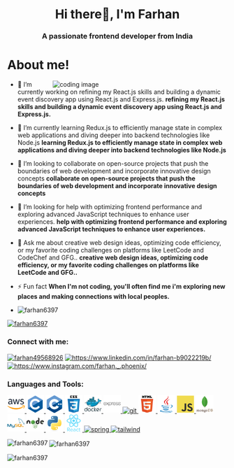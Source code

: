 <h1 align="center">Hi there👋, I'm Farhan</h1>
<h3 align="center">A passionate frontend developer from India</h3>
<h1 align="left">About me! </h1>

<img align="right" alt="coding image" width="400" src="https://media.licdn.com/dms/image/D5612AQGOmwfIE5mlWA/article-cover_image-shrink_720_1280/0/1674617947228?e=2147483647&v=beta&t=FTU_isQ6VYfV5D_ueFHPWvT8ZqgDeJG3yr8Mi8lpfk0" >

- 🔭 I’m currently working on refining my React.js skills and building a dynamic event discovery app using React.js and Express.js. **refining my React.js skills and building a dynamic event discovery app using React.js and Express.js.**

- 🌱 I’m currently learning Redux.js to efficiently manage state in complex web applications and diving deeper into backend technologies like Node.js **learning Redux.js to efficiently manage state in complex web applications and diving deeper into backend technologies like Node.js**

- 👯 I’m looking to collaborate on open-source projects that push the boundaries of web development and incorporate innovative design concepts **collaborate on open-source projects that push the boundaries of web development and incorporate innovative design concepts**

- 🤝 I’m looking for help with optimizing frontend performance and exploring advanced JavaScript techniques to enhance user experiences. **help with optimizing frontend performance and exploring advanced JavaScript techniques to enhance user experiences.**

- 💬 Ask me about creative web design ideas, optimizing code efficiency, or my favorite coding challenges on platforms like LeetCode and CodeChef and GFG.. **creative web design ideas, optimizing code efficiency, or my favorite coding challenges on platforms like LeetCode and GFG..**

- ⚡ Fun fact **When I'm not coding, you'll often find me i'm exploring new places and making connections with local peoples.**
- <p align="left"> <img src="https://komarev.com/ghpvc/?username=farhan6397&label=Profile%20views&color=0e75b6&style=flat" alt="farhan6397" /> </p>

<p align="left"> <a href="https://github.com/ryo-ma/github-profile-trophy"><img src="https://github-profile-trophy.vercel.app/?username=farhan6397" alt="farhan6397" /></a> </p>


<h3 align="left">Connect with me:</h3>
<p align="left">
<a href="https://twitter.com/farhan49568926" target="blank"><img align="center" src="https://raw.githubusercontent.com/rahuldkjain/github-profile-readme-generator/master/src/images/icons/Social/twitter.svg" alt="farhan49568926" height="30" width="40" /></a>
<a href="https://linkedin.com/in/https://www.linkedin.com/in/farhan-b9022219b/" target="blank"><img align="center" src="https://raw.githubusercontent.com/rahuldkjain/github-profile-readme-generator/master/src/images/icons/Social/linked-in-alt.svg" alt="https://www.linkedin.com/in/farhan-b9022219b/" height="30" width="40" /></a>
<a href="https://instagram.com/https://www.instagram.com/farhan._.phoenix/" target="blank"><img align="center" src="https://raw.githubusercontent.com/rahuldkjain/github-profile-readme-generator/master/src/images/icons/Social/instagram.svg" alt="https://www.instagram.com/farhan._.phoenix/" height="30" width="40" /></a>
</p>

<h3 align="left">Languages and Tools:</h3>
<p align="left"> <a href="https://aws.amazon.com" target="_blank" rel="noreferrer"> <img src="https://raw.githubusercontent.com/devicons/devicon/master/icons/amazonwebservices/amazonwebservices-original-wordmark.svg" alt="aws" width="40" height="40"/> </a> <a href="https://www.cprogramming.com/" target="_blank" rel="noreferrer"> <img src="https://raw.githubusercontent.com/devicons/devicon/master/icons/c/c-original.svg" alt="c" width="40" height="40"/> </a> <a href="https://www.w3schools.com/cpp/" target="_blank" rel="noreferrer"> <img src="https://raw.githubusercontent.com/devicons/devicon/master/icons/cplusplus/cplusplus-original.svg" alt="cplusplus" width="40" height="40"/> </a> <a href="https://www.w3schools.com/css/" target="_blank" rel="noreferrer"> <img src="https://raw.githubusercontent.com/devicons/devicon/master/icons/css3/css3-original-wordmark.svg" alt="css3" width="40" height="40"/> </a> <a href="https://www.docker.com/" target="_blank" rel="noreferrer"> <img src="https://raw.githubusercontent.com/devicons/devicon/master/icons/docker/docker-original-wordmark.svg" alt="docker" width="40" height="40"/> </a> <a href="https://expressjs.com" target="_blank" rel="noreferrer"> <img src="https://raw.githubusercontent.com/devicons/devicon/master/icons/express/express-original-wordmark.svg" alt="express" width="40" height="40"/> </a> <a href="https://git-scm.com/" target="_blank" rel="noreferrer"> <img src="https://www.vectorlogo.zone/logos/git-scm/git-scm-icon.svg" alt="git" width="40" height="40"/> </a> <a href="https://www.w3.org/html/" target="_blank" rel="noreferrer"> <img src="https://raw.githubusercontent.com/devicons/devicon/master/icons/html5/html5-original-wordmark.svg" alt="html5" width="40" height="40"/> </a> <a href="https://www.java.com" target="_blank" rel="noreferrer"> <img src="https://raw.githubusercontent.com/devicons/devicon/master/icons/java/java-original.svg" alt="java" width="40" height="40"/> </a> <a href="https://developer.mozilla.org/en-US/docs/Web/JavaScript" target="_blank" rel="noreferrer"> <img src="https://raw.githubusercontent.com/devicons/devicon/master/icons/javascript/javascript-original.svg" alt="javascript" width="40" height="40"/> </a> <a href="https://www.mongodb.com/" target="_blank" rel="noreferrer"> <img src="https://raw.githubusercontent.com/devicons/devicon/master/icons/mongodb/mongodb-original-wordmark.svg" alt="mongodb" width="40" height="40"/> </a> <a href="https://www.mysql.com/" target="_blank" rel="noreferrer"> <img src="https://raw.githubusercontent.com/devicons/devicon/master/icons/mysql/mysql-original-wordmark.svg" alt="mysql" width="40" height="40"/> </a> <a href="https://nodejs.org" target="_blank" rel="noreferrer"> <img src="https://raw.githubusercontent.com/devicons/devicon/master/icons/nodejs/nodejs-original-wordmark.svg" alt="nodejs" width="40" height="40"/> </a> <a href="https://www.python.org" target="_blank" rel="noreferrer"> <img src="https://raw.githubusercontent.com/devicons/devicon/master/icons/python/python-original.svg" alt="python" width="40" height="40"/> </a> <a href="https://reactjs.org/" target="_blank" rel="noreferrer"> <img src="https://raw.githubusercontent.com/devicons/devicon/master/icons/react/react-original-wordmark.svg" alt="react" width="40" height="40"/> </a> <a href="https://spring.io/" target="_blank" rel="noreferrer"> <img src="https://www.vectorlogo.zone/logos/springio/springio-icon.svg" alt="spring" width="40" height="40"/> </a> <a href="https://tailwindcss.com/" target="_blank" rel="noreferrer"> <img src="https://www.vectorlogo.zone/logos/tailwindcss/tailwindcss-icon.svg" alt="tailwind" width="40" height="40"/> </a> </p>

<p><img align="left" src="https://github-readme-stats.vercel.app/api/top-langs?username=farhan6397&show_icons=true&locale=en&layout=compact" alt="farhan6397" /></p>

<p>&nbsp;<img align="center" src="https://github-readme-stats.vercel.app/api?username=farhan6397&show_icons=true&locale=en" alt="farhan6397" /></p>

<p><img align="center" src="https://github-readme-streak-stats.herokuapp.com/?user=farhan6397&" alt="farhan6397" /></p>
